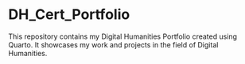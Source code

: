 # DH_Cert_Portfolio
This repository contains my Digital Humanities Portfolio created using Quarto. It showcases my work and projects in the field of Digital Humanities.

